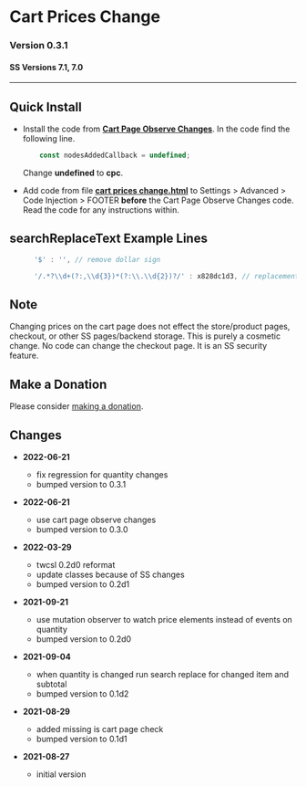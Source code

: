 # Cart Prices Change

### Version 0.3.1

#### SS Versions 7.1, 7.0

---

## Quick Install

* Install the code from **[Cart Page Observe Changes][1]**. In the code find the
  following line.
  
  ```javascript
      const nodesAddedCallback = undefined;
  ```
  
  Change **undefined** to **cpc**.
  
* Add code from file **[cart prices change.html][2]** to Settings > Advanced >
  Code Injection > FOOTER **before** the Cart Page Observe Changes code. Read
  the code for any instructions within.

## searchReplaceText Example Lines

```javascript
      '$' : '', // remove dollar sign
  ```

```javascript
      '/.*?\\d+(?:,\\d{3})*(?:\\.\\d{2})?/' : x828dc1d3, // replacement text function name
  ```

## Note

Changing prices on the cart page does not effect the store/product
pages, checkout, or other SS pages/backend storage. This is purely a cosmetic
change. No code can change the checkout page. It is an SS security feature.

## Make a Donation

Please consider [making a donation][3].

## Changes

* **2022-06-21**

  * fix regression for quantity changes
  * bumped version to 0.3.1
  
* **2022-06-21**

  * use cart page observe changes
  * bumped version to 0.3.0
  
* **2022-03-29**

  * twcsl 0.2d0 reformat
  * update classes because of SS changes
  * bumped version to 0.2d1
  
* **2021-09-21**

  * use mutation observer to watch price elements instead of events on quantity
  * bumped version to 0.2d0
  
* **2021-09-04**

  * when quantity is changed run search replace for changed item and subtotal
  * bumped version to 0.1d2
  
* **2021-08-29**

  * added missing is cart page check
  * bumped version to 0.1d1
  
* **2021-08-27**

  * initial version

[1]: https://github.com/tomsWebConsulting/twcsl/tree/main/Cart%20Page%20Observe%20Changes#cart-page-observe-changes
[2]: cart%20prices%20change.html#L1
[3]: https://github.com/tomsWebConsulting/twcsl#make-a-donation
